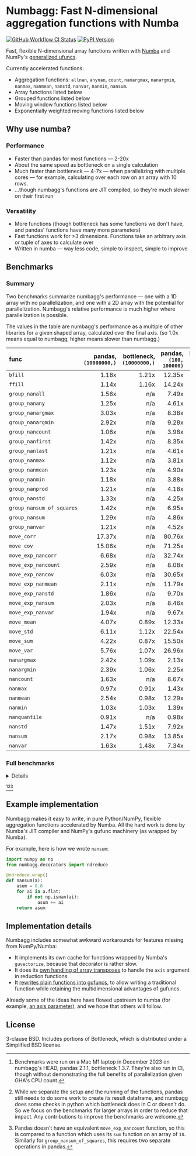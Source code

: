 # Numbagg: Fast N-dimensional aggregation functions with Numba

[![GitHub Workflow CI Status](https://img.shields.io/github/actions/workflow/status/numbagg/numbagg/test.yaml?branch=main&logo=github&style=for-the-badge)](https://github.com/numbagg/numbagg/actions/workflows/test.yaml)
[![PyPI Version](https://img.shields.io/pypi/v/numbagg?style=for-the-badge)](https://pypi.python.org/pypi/numbagg/)

Fast, flexible N-dimensional array functions written with
[Numba](https://github.com/numba/numba) and NumPy's [generalized
ufuncs](http://docs.scipy.org/doc/numpy/reference/c-api.generalized-ufuncs.html).

Currently accelerated functions:

- Aggregation functions: `allnan`, `anynan`, `count`, `nanargmax`,
  `nanargmin`, `nanmax`, `nanmean`, `nanstd`, `nanvar`, `nanmin`,
  `nansum`.
- Array functions listed below
- Grouped functions listed below
- Moving window functions listed below
- Exponentially weighted moving functions listed below

## Why use numba?

### Performance

- Faster than pandas for most functions — 2-20x
- About the same speed as bottleneck on a single calculation
- Much faster than bottleneck — 4-7x — when parallelizing with multiple cores — for
  example, calculating over each row on an array with 10 rows.
- ...though numbagg's functions are JIT compiled, so they're much slower on
  their first run

<!-- Disabled in #189, hopefully temporarily -->
<!-- The compilation is generally cached on disk[^4]. -->

### Versatility

- More functions (though bottleneck has some functions we don't have, and pandas' functions
  have many more parameters)
- Fast functions work for >3 dimensions. Functions take an arbitrary axis or
  tuple of axes to calculate over
- Written in numba — way less code, simple to inspect, simple to improve

## Benchmarks

### Summary

Two benchmarks summarize numbagg's performance — one with a 1D array with no
parallelization, and one with a 2D array with the potential for parallelization.
Numbagg's relative performance is much higher where parallelization is possible.

The values in the table are numbagg's performance as a multiple of other libraries for a
given shaped array, calculated over the final axis. (so 1.0x means equal to numbagg,
higher means slower than numbagg.)

| func                      | pandas, `(10000000,)` | bottleneck, `(10000000,)` | pandas, `(100, 100000)` | bottleneck, `(100, 100000)` |
| :------------------------ | --------------------: | ------------------------: | ----------------------: | --------------------------: |
| `bfill`                   |                 1.18x |                     1.21x |                  12.35x |                       4.28x |
| `ffill`                   |                 1.14x |                     1.16x |                  14.24x |                       4.53x |
| `group_nanall`            |                 1.56x |                       n/a |                   7.49x |                         n/a |
| `group_nanany`            |                 1.25x |                       n/a |                   4.61x |                         n/a |
| `group_nanargmax`         |                 3.03x |                       n/a |                   8.38x |                         n/a |
| `group_nanargmin`         |                 2.92x |                       n/a |                   9.28x |                         n/a |
| `group_nancount`          |                 1.06x |                       n/a |                   3.98x |                         n/a |
| `group_nanfirst`          |                 1.42x |                       n/a |                   8.35x |                         n/a |
| `group_nanlast`           |                 1.21x |                       n/a |                   4.61x |                         n/a |
| `group_nanmax`            |                 1.12x |                       n/a |                   3.81x |                         n/a |
| `group_nanmean`           |                 1.23x |                       n/a |                   4.90x |                         n/a |
| `group_nanmin`            |                 1.18x |                       n/a |                   3.88x |                         n/a |
| `group_nanprod`           |                 1.21x |                       n/a |                   4.18x |                         n/a |
| `group_nanstd`            |                 1.33x |                       n/a |                   4.25x |                         n/a |
| `group_nansum_of_squares` |                 1.42x |                       n/a |                   6.95x |                         n/a |
| `group_nansum`            |                 1.29x |                       n/a |                   4.86x |                         n/a |
| `group_nanvar`            |                 1.21x |                       n/a |                   4.52x |                         n/a |
| `move_corr`               |                17.37x |                       n/a |                  80.76x |                         n/a |
| `move_cov`                |                15.06x |                       n/a |                  71.25x |                         n/a |
| `move_exp_nancorr`        |                 6.68x |                       n/a |                  32.74x |                         n/a |
| `move_exp_nancount`       |                 2.59x |                       n/a |                   8.08x |                         n/a |
| `move_exp_nancov`         |                 6.03x |                       n/a |                  30.65x |                         n/a |
| `move_exp_nanmean`        |                 2.11x |                       n/a |                  11.79x |                         n/a |
| `move_exp_nanstd`         |                 1.86x |                       n/a |                   9.70x |                         n/a |
| `move_exp_nansum`         |                 2.03x |                       n/a |                   8.46x |                         n/a |
| `move_exp_nanvar`         |                 1.94x |                       n/a |                   9.67x |                         n/a |
| `move_mean`               |                 4.07x |                     0.89x |                  12.33x |                       3.21x |
| `move_std`                |                 6.11x |                     1.12x |                  22.54x |                       4.65x |
| `move_sum`                |                 4.22x |                     0.87x |                  15.50x |                       3.50x |
| `move_var`                |                 5.76x |                     1.07x |                  26.96x |                       5.32x |
| `nanargmax`               |                 2.42x |                     1.09x |                   2.13x |                       0.97x |
| `nanargmin`               |                 2.39x |                     1.06x |                   2.25x |                       1.01x |
| `nancount`                |                 1.63x |                       n/a |                   8.67x |                         n/a |
| `nanmax`                  |                 0.97x |                     0.91x |                   1.43x |                       0.99x |
| `nanmean`                 |                 2.54x |                     0.98x |                  12.29x |                       4.48x |
| `nanmin`                  |                 1.03x |                     1.03x |                   1.39x |                       1.00x |
| `nanquantile`             |                 0.91x |                       n/a |                   0.98x |                         n/a |
| `nanstd`                  |                 1.47x |                     1.51x |                   7.92x |                       6.91x |
| `nansum`                  |                 2.17x |                     0.98x |                  13.85x |                       4.19x |
| `nanvar`                  |                 1.63x |                     1.48x |                   7.34x |                       5.90x |

### Full benchmarks

<details>

| func                      |                  shape |      size | numbagg | pandas | bottleneck | pandas_ratio | bottleneck_ratio |
| :------------------------ | ---------------------: | --------: | ------: | -----: | ---------: | -----------: | ---------------: |
| `bfill`                   |                (1000,) |      1000 |     0ms |    0ms |        0ms |        0.51x |            0.01x |
|                           |            (10000000,) |  10000000 |    18ms |   21ms |       22ms |        1.18x |            1.21x |
|                           |          (100, 100000) |  10000000 |     5ms |   64ms |       22ms |       12.35x |            4.28x |
|                           | (10, 10, 10, 10, 1000) |  10000000 |     4ms |    n/a |       23ms |          n/a |            5.36x |
|                           |      (100, 1000, 1000) | 100000000 |    53ms |    n/a |      278ms |          n/a |            5.22x |
| `ffill`                   |                (1000,) |      1000 |     0ms |    0ms |        0ms |        0.51x |            0.01x |
|                           |            (10000000,) |  10000000 |    18ms |   21ms |       21ms |        1.14x |            1.16x |
|                           |          (100, 100000) |  10000000 |     4ms |   64ms |       20ms |       14.24x |            4.53x |
|                           | (10, 10, 10, 10, 1000) |  10000000 |     5ms |    n/a |       20ms |          n/a |            3.94x |
|                           |      (100, 1000, 1000) | 100000000 |    54ms |    n/a |      255ms |          n/a |            4.68x |
| `group_nanall`            |                (1000,) |      1000 |     0ms |    0ms |        n/a |        0.65x |              n/a |
|                           |            (10000000,) |  10000000 |    52ms |   81ms |        n/a |        1.56x |              n/a |
|                           |          (100, 100000) |  10000000 |     3ms |   19ms |        n/a |        7.49x |              n/a |
|                           | (10, 10, 10, 10, 1000) |  10000000 |     1ms |    n/a |        n/a |          n/a |              n/a |
| `group_nanany`            |                (1000,) |      1000 |     0ms |    0ms |        n/a |        0.63x |              n/a |
|                           |            (10000000,) |  10000000 |    62ms |   77ms |        n/a |        1.25x |              n/a |
|                           |          (100, 100000) |  10000000 |     4ms |   21ms |        n/a |        4.61x |              n/a |
|                           | (10, 10, 10, 10, 1000) |  10000000 |     3ms |    n/a |        n/a |          n/a |              n/a |
| `group_nanargmax`         |                (1000,) |      1000 |     0ms |    1ms |        n/a |        6.48x |              n/a |
|                           |            (10000000,) |  10000000 |    68ms |  205ms |        n/a |        3.03x |              n/a |
|                           |          (100, 100000) |  10000000 |     6ms |   48ms |        n/a |        8.38x |              n/a |
|                           | (10, 10, 10, 10, 1000) |  10000000 |     5ms |    n/a |        n/a |          n/a |              n/a |
| `group_nanargmin`         |                (1000,) |      1000 |     0ms |    1ms |        n/a |        6.68x |              n/a |
|                           |            (10000000,) |  10000000 |    64ms |  187ms |        n/a |        2.92x |              n/a |
|                           |          (100, 100000) |  10000000 |     5ms |   46ms |        n/a |        9.28x |              n/a |
|                           | (10, 10, 10, 10, 1000) |  10000000 |     5ms |    n/a |        n/a |          n/a |              n/a |
| `group_nancount`          |                (1000,) |      1000 |     0ms |    0ms |        n/a |        0.61x |              n/a |
|                           |            (10000000,) |  10000000 |    63ms |   67ms |        n/a |        1.06x |              n/a |
|                           |          (100, 100000) |  10000000 |     4ms |   17ms |        n/a |        3.98x |              n/a |
|                           | (10, 10, 10, 10, 1000) |  10000000 |     3ms |    n/a |        n/a |          n/a |              n/a |
| `group_nanfirst`          |                (1000,) |      1000 |     0ms |    0ms |        n/a |        0.83x |              n/a |
|                           |            (10000000,) |  10000000 |    53ms |   75ms |        n/a |        1.42x |              n/a |
|                           |          (100, 100000) |  10000000 |     2ms |   17ms |        n/a |        8.35x |              n/a |
|                           | (10, 10, 10, 10, 1000) |  10000000 |     2ms |    n/a |        n/a |          n/a |              n/a |
| `group_nanlast`           |                (1000,) |      1000 |     0ms |    0ms |        n/a |        0.83x |              n/a |
|                           |            (10000000,) |  10000000 |    61ms |   74ms |        n/a |        1.21x |              n/a |
|                           |          (100, 100000) |  10000000 |     4ms |   17ms |        n/a |        4.61x |              n/a |
|                           | (10, 10, 10, 10, 1000) |  10000000 |     3ms |    n/a |        n/a |          n/a |              n/a |
| `group_nanmax`            |                (1000,) |      1000 |     0ms |    0ms |        n/a |        0.68x |              n/a |
|                           |            (10000000,) |  10000000 |    65ms |   72ms |        n/a |        1.12x |              n/a |
|                           |          (100, 100000) |  10000000 |     5ms |   19ms |        n/a |        3.81x |              n/a |
|                           | (10, 10, 10, 10, 1000) |  10000000 |     5ms |    n/a |        n/a |          n/a |              n/a |
| `group_nanmean`           |                (1000,) |      1000 |     0ms |    0ms |        n/a |        0.79x |              n/a |
|                           |            (10000000,) |  10000000 |    64ms |   79ms |        n/a |        1.23x |              n/a |
|                           |          (100, 100000) |  10000000 |     4ms |   22ms |        n/a |        4.90x |              n/a |
|                           | (10, 10, 10, 10, 1000) |  10000000 |     4ms |    n/a |        n/a |          n/a |              n/a |
| `group_nanmin`            |                (1000,) |      1000 |     0ms |    0ms |        n/a |        0.84x |              n/a |
|                           |            (10000000,) |  10000000 |    66ms |   77ms |        n/a |        1.18x |              n/a |
|                           |          (100, 100000) |  10000000 |     5ms |   19ms |        n/a |        3.88x |              n/a |
|                           | (10, 10, 10, 10, 1000) |  10000000 |     5ms |    n/a |        n/a |          n/a |              n/a |
| `group_nanprod`           |                (1000,) |      1000 |     0ms |    0ms |        n/a |        0.82x |              n/a |
|                           |            (10000000,) |  10000000 |    62ms |   76ms |        n/a |        1.21x |              n/a |
|                           |          (100, 100000) |  10000000 |     4ms |   18ms |        n/a |        4.18x |              n/a |
|                           | (10, 10, 10, 10, 1000) |  10000000 |     4ms |    n/a |        n/a |          n/a |              n/a |
| `group_nanstd`            |                (1000,) |      1000 |     0ms |    0ms |        n/a |        0.66x |              n/a |
|                           |            (10000000,) |  10000000 |    64ms |   85ms |        n/a |        1.33x |              n/a |
|                           |          (100, 100000) |  10000000 |     5ms |   22ms |        n/a |        4.25x |              n/a |
|                           | (10, 10, 10, 10, 1000) |  10000000 |     4ms |    n/a |        n/a |          n/a |              n/a |
| `group_nansum`            |                (1000,) |      1000 |     0ms |    0ms |        n/a |        0.81x |              n/a |
|                           |            (10000000,) |  10000000 |    63ms |   81ms |        n/a |        1.29x |              n/a |
|                           |          (100, 100000) |  10000000 |     4ms |   20ms |        n/a |        4.86x |              n/a |
|                           | (10, 10, 10, 10, 1000) |  10000000 |     4ms |    n/a |        n/a |          n/a |              n/a |
| `group_nanvar`            |                (1000,) |      1000 |     0ms |    0ms |        n/a |        0.73x |              n/a |
|                           |            (10000000,) |  10000000 |    66ms |   79ms |        n/a |        1.21x |              n/a |
|                           |          (100, 100000) |  10000000 |     5ms |   22ms |        n/a |        4.52x |              n/a |
|                           | (10, 10, 10, 10, 1000) |  10000000 |     4ms |    n/a |        n/a |          n/a |              n/a |
| `group_nansum_of_squares` |                (1000,) |      1000 |     0ms |    0ms |        n/a |        0.86x |              n/a |
|                           |            (10000000,) |  10000000 |    61ms |   87ms |        n/a |        1.42x |              n/a |
|                           |          (100, 100000) |  10000000 |     4ms |   31ms |        n/a |        6.95x |              n/a |
|                           | (10, 10, 10, 10, 1000) |  10000000 |     3ms |    n/a |        n/a |          n/a |              n/a |
| `move_corr`               |                (1000,) |      1000 |     0ms |    1ms |        n/a |        3.54x |              n/a |
|                           |            (10000000,) |  10000000 |    58ms | 1013ms |        n/a |       17.37x |              n/a |
|                           |          (100, 100000) |  10000000 |    12ms |  948ms |        n/a |       80.76x |              n/a |
|                           | (10, 10, 10, 10, 1000) |  10000000 |    10ms |    n/a |        n/a |          n/a |              n/a |
|                           |      (100, 1000, 1000) | 100000000 |   208ms |    n/a |        n/a |          n/a |              n/a |
| `move_cov`                |                (1000,) |      1000 |     0ms |    0ms |        n/a |        3.09x |              n/a |
|                           |            (10000000,) |  10000000 |    46ms |  700ms |        n/a |       15.06x |              n/a |
|                           |          (100, 100000) |  10000000 |     9ms |  634ms |        n/a |       71.25x |              n/a |
|                           | (10, 10, 10, 10, 1000) |  10000000 |     9ms |    n/a |        n/a |          n/a |              n/a |
|                           |      (100, 1000, 1000) | 100000000 |   185ms |    n/a |        n/a |          n/a |              n/a |
| `move_mean`               |                (1000,) |      1000 |     0ms |    0ms |        0ms |        0.61x |            0.01x |
|                           |            (10000000,) |  10000000 |    32ms |  132ms |       29ms |        4.07x |            0.89x |
|                           |          (100, 100000) |  10000000 |    10ms |  118ms |       31ms |       12.33x |            3.21x |
|                           | (10, 10, 10, 10, 1000) |  10000000 |     7ms |    n/a |       28ms |          n/a |            4.14x |
|                           |      (100, 1000, 1000) | 100000000 |   107ms |    n/a |      355ms |          n/a |            3.33x |
| `move_std`                |                (1000,) |      1000 |     0ms |    0ms |        0ms |        0.71x |            0.02x |
|                           |            (10000000,) |  10000000 |    32ms |  198ms |       36ms |        6.11x |            1.12x |
|                           |          (100, 100000) |  10000000 |     8ms |  181ms |       37ms |       22.54x |            4.65x |
|                           | (10, 10, 10, 10, 1000) |  10000000 |     8ms |    n/a |       36ms |          n/a |            4.75x |
|                           |      (100, 1000, 1000) | 100000000 |    81ms |    n/a |      404ms |          n/a |            4.96x |
| `move_sum`                |                (1000,) |      1000 |     0ms |    0ms |        0ms |        0.78x |            0.01x |
|                           |            (10000000,) |  10000000 |    32ms |  135ms |       28ms |        4.22x |            0.87x |
|                           |          (100, 100000) |  10000000 |     8ms |  116ms |       26ms |       15.50x |            3.50x |
|                           | (10, 10, 10, 10, 1000) |  10000000 |     7ms |    n/a |       26ms |          n/a |            3.74x |
|                           |      (100, 1000, 1000) | 100000000 |    76ms |    n/a |      302ms |          n/a |            3.97x |
| `move_var`                |                (1000,) |      1000 |     0ms |    0ms |        0ms |        0.63x |            0.02x |
|                           |            (10000000,) |  10000000 |    32ms |  183ms |       34ms |        5.76x |            1.07x |
|                           |          (100, 100000) |  10000000 |     6ms |  175ms |       35ms |       26.96x |            5.32x |
|                           | (10, 10, 10, 10, 1000) |  10000000 |     7ms |    n/a |       34ms |          n/a |            5.15x |
|                           |      (100, 1000, 1000) | 100000000 |   107ms |    n/a |      432ms |          n/a |            4.03x |
| `move_exp_nancorr`        |                (1000,) |      1000 |     0ms |    0ms |        n/a |        2.82x |              n/a |
|                           |            (10000000,) |  10000000 |    74ms |  492ms |        n/a |        6.68x |              n/a |
|                           |          (100, 100000) |  10000000 |    15ms |  478ms |        n/a |       32.74x |              n/a |
|                           | (10, 10, 10, 10, 1000) |  10000000 |    15ms |    n/a |        n/a |          n/a |              n/a |
|                           |      (100, 1000, 1000) | 100000000 |   145ms |    n/a |        n/a |          n/a |              n/a |
| `move_exp_nancount`       |                (1000,) |      1000 |     0ms |    0ms |        n/a |        0.83x |              n/a |
|                           |            (10000000,) |  10000000 |    35ms |   90ms |        n/a |        2.59x |              n/a |
|                           |          (100, 100000) |  10000000 |    10ms |   79ms |        n/a |        8.08x |              n/a |
|                           | (10, 10, 10, 10, 1000) |  10000000 |     7ms |    n/a |        n/a |          n/a |              n/a |
|                           |      (100, 1000, 1000) | 100000000 |    85ms |    n/a |        n/a |          n/a |              n/a |
| `move_exp_nancov`         |                (1000,) |      1000 |     0ms |    0ms |        n/a |        2.49x |              n/a |
|                           |            (10000000,) |  10000000 |    55ms |  329ms |        n/a |        6.03x |              n/a |
|                           |          (100, 100000) |  10000000 |    11ms |  342ms |        n/a |       30.65x |              n/a |
|                           | (10, 10, 10, 10, 1000) |  10000000 |    13ms |    n/a |        n/a |          n/a |              n/a |
|                           |      (100, 1000, 1000) | 100000000 |   202ms |    n/a |        n/a |          n/a |              n/a |
| `move_exp_nanmean`        |                (1000,) |      1000 |     0ms |    0ms |        n/a |        0.60x |              n/a |
|                           |            (10000000,) |  10000000 |    36ms |   76ms |        n/a |        2.11x |              n/a |
|                           |          (100, 100000) |  10000000 |     8ms |   88ms |        n/a |       11.79x |              n/a |
|                           | (10, 10, 10, 10, 1000) |  10000000 |     9ms |    n/a |        n/a |          n/a |              n/a |
|                           |      (100, 1000, 1000) | 100000000 |   174ms |    n/a |        n/a |          n/a |              n/a |
| `move_exp_nanstd`         |                (1000,) |      1000 |     0ms |    0ms |        n/a |        0.87x |              n/a |
|                           |            (10000000,) |  10000000 |    50ms |   94ms |        n/a |        1.86x |              n/a |
|                           |          (100, 100000) |  10000000 |    10ms |  100ms |        n/a |        9.70x |              n/a |
|                           | (10, 10, 10, 10, 1000) |  10000000 |    10ms |    n/a |        n/a |          n/a |              n/a |
|                           |      (100, 1000, 1000) | 100000000 |   117ms |    n/a |        n/a |          n/a |              n/a |
| `move_exp_nansum`         |                (1000,) |      1000 |     0ms |    0ms |        n/a |        0.60x |              n/a |
|                           |            (10000000,) |  10000000 |    34ms |   69ms |        n/a |        2.03x |              n/a |
|                           |          (100, 100000) |  10000000 |     9ms |   73ms |        n/a |        8.46x |              n/a |
|                           | (10, 10, 10, 10, 1000) |  10000000 |     6ms |    n/a |        n/a |          n/a |              n/a |
|                           |      (100, 1000, 1000) | 100000000 |   127ms |    n/a |        n/a |          n/a |              n/a |
| `move_exp_nanvar`         |                (1000,) |      1000 |     0ms |    0ms |        n/a |        0.49x |              n/a |
|                           |            (10000000,) |  10000000 |    46ms |   89ms |        n/a |        1.94x |              n/a |
|                           |          (100, 100000) |  10000000 |     9ms |   91ms |        n/a |        9.67x |              n/a |
|                           | (10, 10, 10, 10, 1000) |  10000000 |     9ms |    n/a |        n/a |          n/a |              n/a |
|                           |      (100, 1000, 1000) | 100000000 |   113ms |    n/a |        n/a |          n/a |              n/a |
| `nanargmax`               |                (1000,) |      1000 |     0ms |    0ms |        0ms |       15.10x |            0.22x |
|                           |            (10000000,) |  10000000 |    13ms |   32ms |       14ms |        2.42x |            1.09x |
|                           |          (100, 100000) |  10000000 |    14ms |   30ms |       13ms |        2.13x |            0.97x |
|                           | (10, 10, 10, 10, 1000) |  10000000 |    13ms |    n/a |       15ms |          n/a |            1.11x |
|                           |      (100, 1000, 1000) | 100000000 |   138ms |    n/a |      147ms |          n/a |            1.06x |
| `nanargmin`               |                (1000,) |      1000 |     0ms |    0ms |        0ms |       13.05x |            0.20x |
|                           |            (10000000,) |  10000000 |    13ms |   32ms |       14ms |        2.39x |            1.06x |
|                           |          (100, 100000) |  10000000 |    13ms |   30ms |       14ms |        2.25x |            1.01x |
|                           | (10, 10, 10, 10, 1000) |  10000000 |    14ms |    n/a |       15ms |          n/a |            1.04x |
|                           |      (100, 1000, 1000) | 100000000 |   142ms |    n/a |      145ms |          n/a |            1.02x |
| `nancount`                |                (1000,) |      1000 |     0ms |    0ms |        n/a |        0.73x |              n/a |
|                           |            (10000000,) |  10000000 |     4ms |    6ms |        n/a |        1.63x |              n/a |
|                           |          (100, 100000) |  10000000 |     1ms |   10ms |        n/a |        8.67x |              n/a |
|                           | (10, 10, 10, 10, 1000) |  10000000 |     1ms |    n/a |        n/a |          n/a |              n/a |
|                           |      (100, 1000, 1000) | 100000000 |     8ms |    n/a |        n/a |          n/a |              n/a |
| `nanmax`                  |                (1000,) |      1000 |     0ms |    0ms |        0ms |        8.06x |            0.20x |
|                           |            (10000000,) |  10000000 |    15ms |   14ms |       13ms |        0.97x |            0.91x |
|                           |          (100, 100000) |  10000000 |    14ms |   19ms |       14ms |        1.43x |            0.99x |
|                           | (10, 10, 10, 10, 1000) |  10000000 |    13ms |    n/a |       13ms |          n/a |            1.00x |
|                           |      (100, 1000, 1000) | 100000000 |   130ms |    n/a |      130ms |          n/a |            1.01x |
| `nanmean`                 |                (1000,) |      1000 |     0ms |    0ms |        0ms |        0.45x |            0.01x |
|                           |            (10000000,) |  10000000 |    10ms |   26ms |       10ms |        2.54x |            0.98x |
|                           |          (100, 100000) |  10000000 |     2ms |   30ms |       11ms |       12.29x |            4.48x |
|                           | (10, 10, 10, 10, 1000) |  10000000 |     2ms |    n/a |       11ms |          n/a |            5.15x |
|                           |      (100, 1000, 1000) | 100000000 |    27ms |    n/a |       95ms |          n/a |            3.51x |
| `nanmin`                  |                (1000,) |      1000 |     0ms |    0ms |        0ms |        7.99x |            0.22x |
|                           |            (10000000,) |  10000000 |    14ms |   14ms |       14ms |        1.03x |            1.03x |
|                           |          (100, 100000) |  10000000 |    14ms |   19ms |       14ms |        1.39x |            1.00x |
|                           | (10, 10, 10, 10, 1000) |  10000000 |    13ms |    n/a |       12ms |          n/a |            0.97x |
|                           |      (100, 1000, 1000) | 100000000 |   130ms |    n/a |      133ms |          n/a |            1.03x |
| `nanquantile`             |                (1000,) |      1000 |     0ms |    0ms |        n/a |        0.93x |              n/a |
|                           |            (10000000,) |  10000000 |   228ms |  207ms |        n/a |        0.91x |              n/a |
|                           |          (100, 100000) |  10000000 |   224ms |  220ms |        n/a |        0.98x |              n/a |
|                           | (10, 10, 10, 10, 1000) |  10000000 |   230ms |    n/a |        n/a |          n/a |              n/a |
|                           |      (100, 1000, 1000) | 100000000 |  2208ms |    n/a |        n/a |          n/a |              n/a |
| `nanstd`                  |                (1000,) |      1000 |     0ms |    0ms |        0ms |        0.37x |            0.02x |
|                           |            (10000000,) |  10000000 |    20ms |   29ms |       30ms |        1.47x |            1.51x |
|                           |          (100, 100000) |  10000000 |     4ms |   34ms |       30ms |        7.92x |            6.91x |
|                           | (10, 10, 10, 10, 1000) |  10000000 |     5ms |    n/a |       31ms |          n/a |            6.42x |
|                           |      (100, 1000, 1000) | 100000000 |    41ms |    n/a |      296ms |          n/a |            7.18x |
| `nansum`                  |                (1000,) |      1000 |     0ms |    0ms |        0ms |        0.85x |            0.01x |
|                           |            (10000000,) |  10000000 |    11ms |   24ms |       11ms |        2.17x |            0.98x |
|                           |          (100, 100000) |  10000000 |     2ms |   32ms |       10ms |       13.85x |            4.19x |
|                           | (10, 10, 10, 10, 1000) |  10000000 |     2ms |    n/a |       10ms |          n/a |            4.49x |
|                           |      (100, 1000, 1000) | 100000000 |    18ms |    n/a |      101ms |          n/a |            5.50x |
| `nanvar`                  |                (1000,) |      1000 |     0ms |    0ms |        0ms |        0.48x |            0.02x |
|                           |            (10000000,) |  10000000 |    20ms |   33ms |       30ms |        1.63x |            1.48x |
|                           |          (100, 100000) |  10000000 |     5ms |   36ms |       29ms |        7.34x |            5.90x |
|                           | (10, 10, 10, 10, 1000) |  10000000 |     5ms |    n/a |       29ms |          n/a |            6.00x |
|                           |      (100, 1000, 1000) | 100000000 |    44ms |    n/a |      295ms |          n/a |            6.70x |

</details>

[^1][^2][^3]

[^1]:
    Benchmarks were run on a Mac M1 laptop in December 2023 on numbagg's HEAD,
    pandas 2.1.1, bottleneck 1.3.7. They're also run in CI, though without
    demonstrating the full benefits of parallelization given GHA's CPU count.

[^2]:
    While we separate the setup and the running of the functions, pandas still
    needs to do some work to create its result dataframe, and numbagg does some
    checks in python which bottleneck does in C or doesn't do. So we focus on
    the benchmarks for larger arrays in order to reduce that impact. Any
    contributions to improve the benchmarks are welcome.

[^3]:
    Pandas doesn't have an equivalent `move_exp_nancount` function, so this is
    compared to a function which uses its `sum` function on an array of `1`s.
    Similarly for `group_nansum_of_squares`, this requires two separate
    operations in pandas.

[^4]:
    `anynan` & `allnan` are also functions in numbagg, but not listed here as they
    require a different benchmark setup.

[^5]:
    `nanmin`, `nanmax`, `nanargmin` & `nanargmax` are not currently parallelized,
    so exhibit worse performance on parallelizable arrays.

## Example implementation

Numbagg makes it easy to write, in pure Python/NumPy, flexible aggregation
functions accelerated by Numba. All the hard work is done by Numba's JIT
compiler and NumPy's gufunc machinery (as wrapped by Numba).

For example, here is how we wrote `nansum`:

```python
import numpy as np
from numbagg.decorators import ndreduce

@ndreduce.wrap()
def nansum(a):
    asum = 0.0
    for ai in a.flat:
        if not np.isnan(ai):
            asum += ai
    return asum
```

## Implementation details

Numbagg includes somewhat awkward workarounds for features missing from
NumPy/Numba:

- It implements its own cache for functions wrapped by Numba's
  `guvectorize`, because that decorator is rather slow.
- It does its [own handling of array
  transposes](https://github.com/numbagg/numbagg/blob/e166adae94b3be35497dcdc22772026df75af253/numbagg/decorators.py#L170-L181)
  to handle the `axis` argument in reduction functions.
- It [rewrites plain functions into
  gufuncs](https://github.com/numbagg/numbagg/blob/e166adae94b3be35497dcdc22772026df75af253/numbagg/transform.py),
  to allow writing a traditional function while retaining the multidimensional advantages of
  gufuncs.

Already some of the ideas here have flowed upstream to numba (for example, [an
axis parameter](https://github.com/numpy/numpy/issues/5197)), and we hope
that others will follow.

## License

3-clause BSD. Includes portions of Bottleneck, which is distributed under a
Simplified BSD license.
